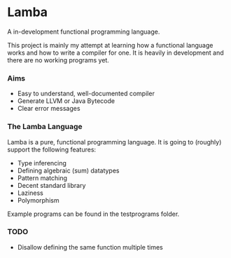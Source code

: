 # Lamba

A in-development functional programming language.

This project is mainly my attempt at learning how a functional language works and how to write a compiler for one. It is heavily in development and there are no working programs yet.

### Aims

* Easy to understand, well-documented compiler
* Generate LLVM or Java Bytecode
* Clear error messages

### The Lamba Language

Lamba is a pure, functional programming language. It is going to (roughly) support the following features:

* Type inferencing
* Defining algebraic (sum) datatypes
* Pattern matching
* Decent standard library
* Laziness
* Polymorphism

Example programs can be found in the testprograms folder.

### TODO
* Disallow defining the same function multiple times
